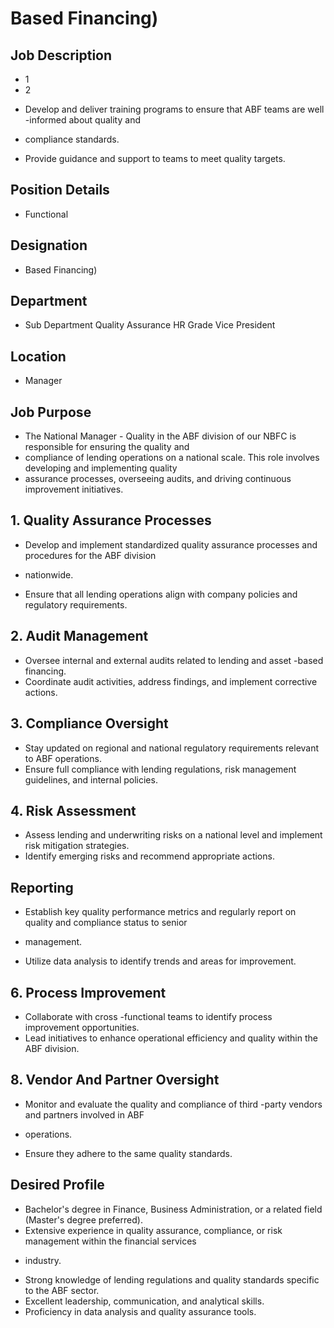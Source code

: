 # Based Financing)

## Job Description

* 1
* 2
- Develop and deliver training programs to ensure that ABF teams are well -informed about quality and
* compliance standards.
- Provide guidance and support to teams to meet quality targets.

## Position Details

* Functional

## Designation

* Based Financing)

## Department

* Sub Department  Quality Assurance  HR Grade  Vice President

## Location

* Manager

## Job Purpose

* The National Manager - Quality in the ABF division of our NBFC is responsible for ensuring the quality and
* compliance of lending operations on a national scale. This role involves developing and implementing quality
* assurance processes, overseeing audits, and driving continuous improvement initiatives.

## 1. Quality Assurance Processes

- Develop and implement standardized quality assurance processes and procedures for the ABF division
* nationwide.
- Ensure that all lending operations align with company policies and regulatory requirements.

## 2. Audit Management

- Oversee internal and external audits related to lending and asset -based financing.
- Coordinate audit activities, address findings, and implement corrective actions.

## 3. Compliance Oversight

- Stay updated on regional and national regulatory requirements relevant to ABF operations.
- Ensure full compliance with lending regulations, risk management guidelines, and internal policies.

## 4. Risk Assessment

- Assess lending and underwriting risks on a national level and implement risk mitigation strategies.
- Identify emerging risks and recommend appropriate actions.

## Reporting

- Establish key quality performance metrics and regularly report on quality and compliance status to senior
* management.
- Utilize data analysis to identify trends and areas for improvement.

## 6. Process Improvement

- Collaborate with cross -functional teams to identify process improvement opportunities.
- Lead initiatives to enhance operational efficiency and quality within the ABF division.

## 8. Vendor And Partner Oversight

- Monitor and evaluate the quality and compliance of third -party vendors and partners involved in ABF
* operations.
- Ensure they adhere to the same quality standards.

## Desired Profile

- Bachelor's degree in Finance, Business Administration, or a related field (Master's degree preferred).
- Extensive experience in quality assurance, compliance, or risk management within the financial services
* industry.
- Strong knowledge of lending regulations and quality standards specific to the ABF sector.
- Excellent leadership, communication, and analytical skills.
- Proficiency in data analysis and quality assurance tools.
